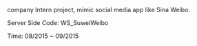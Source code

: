 company Intern project, mimic social media app like Sina Weibo.

Server Side Code: WS_SuweiWeibo

Time: 08/2015 ~ 09/2015
